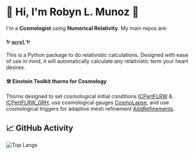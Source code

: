 # 👋 Hi, I'm Robyn L. Munoz 🌼

I'm a **Cosmologist** using **Numerical Relativity**. My main repos are:

#### ✨ [`aurel`](https://robynlm.github.io/aurel/) ✨
This is a Python package to do relativistic calculations. Designed with ease of use in mind, it will automatically calculate any relativistic term your heart desires.

#### 🛠️ Einstein Toolkit thorns for Cosmology
Thorns designed to set cosmological initial conditions [ICPertFLRW](https://github.com/robynlm/ICPertFLRW) & [ICPertFLRW_GRH](https://github.com/robynlm/ICPertFLRW_GRH), use cosmological gauges [CosmoLapse](https://github.com/robynlm/CosmoThorn), and use cosmological triggers for adaptive mesh refinement [AddRefinements](https://github.com/robynlm/AddRefinements).

## 📈 GitHub Activity

![Top Langs](https://github-readme-stats.vercel.app/api/top-langs/?username=robynlm&layout=compact&theme=tokyonight)
